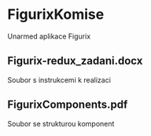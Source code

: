 # FigurixKomise
 Unarmed aplikace Figurix
## Figurix-redux_zadani.docx
 Soubor s instrukcemi k realizaci
## FigurixComponents.pdf
 Soubor se strukturou komponent
